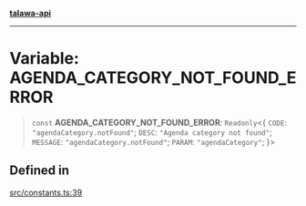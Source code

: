 [**talawa-api**](../../README.md)

***

# Variable: AGENDA\_CATEGORY\_NOT\_FOUND\_ERROR

> `const` **AGENDA\_CATEGORY\_NOT\_FOUND\_ERROR**: `Readonly`\<\{ `CODE`: `"agendaCategory.notFound"`; `DESC`: `"Agenda category not found"`; `MESSAGE`: `"agendaCategory.notFound"`; `PARAM`: `"agendaCategory"`; \}\>

## Defined in

[src/constants.ts:39](https://github.com/Suyash878/talawa-api/blob/f376d03c37e9acd046e7cc983947432c95f74442/src/constants.ts#L39)
